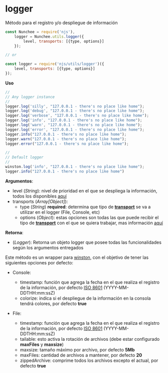 # logger

Método para el registro y/o despliegue de información

```javascript
const Nunchee = require('njs'),
    logger = Nunchee.utils.logger({
        level, transports: [{type, options}]
    });

// or

const logger = require('njs/utils/logger')({
    level, transports: [{type, options}]
});
```

**Uso**

```javascript
//
// Any logger instance
//
logger.log('silly', "127.0.0.1 - there's no place like home");
logger.log('debug', "127.0.0.1 - there's no place like home");
logger.log('verbose', "127.0.0.1 - there's no place like home");
logger.log('info', "127.0.0.1 - there's no place like home");
logger.log('warn', "127.0.0.1 - there's no place like home");
logger.log('error', "127.0.0.1 - there's no place like home");
logger.info("127.0.0.1 - there's no place like home");
logger.warn("127.0.0.1 - there's no place like home");
logger.error("127.0.0.1 - there's no place like home");

//
// Default logger
//
winston.log('info', "127.0.0.1 - there's no place like home");
logger.info("127.0.0.1 - there's no place like home")
```

**Argumentos**:

- level \(*String*\): nivel de prioridad en el que se despliega la información, todos los disponibles [aquí][winston-levels]
- transports \(*Array[Object]*\):
    - type \(*String*\) **required**: determina que tipo de **[transport][winston-transport]** se va a utilizar en el logger (File, Console, etc)
    - options \(*Object*\): estas opciones son todas las que puede recibir el tipo de **[transport][winston-transport]** con el que se quiera trabajar, mas información [aquí][winston-transport]

**Retorna**:

- \(*Logger*\): Retorna un objeto logger que posee todas las funcionalidades según los argumentos entregados

Este método es un wrapper para [winston][winston], con el objetivo de tener las siguientes opciones por defecto:

- Console:
    - timestamp: función que agrega la fecha en el que realiza el registro de la información, por defecto [ISO 8601][isoDate] (YYYY-MM-DDTHH:mm:ssZ)
    - colorize: indica si el despliegue de la información en la consola tendrá colores, por defecto **true**

- File:
    - timestamp: función que agrega la fecha en el que realiza el registro de la información, por defecto [ISO 8601][isoDate] (YYYY-MM-DDTHH:mm:ssZ)
    - tailable: esto activa la rotación de archivos (debe estar configurado **maxFiles** y **maxsize**)
    - maxsize: tamaño máximo por archivo, por defecto **5Mb**
    - maxFiles: cantidad de archivos a mantener, por defecto **20**
    - zippedArchive: comprime todos los archivos excepto el actual, por defecto **true**


[winston]: https://www.npmjs.com/package/winston
[winston-levels]: https://www.npmjs.com/package/winston#logging-levels
[winston-transport]: https://github.com/winstonjs/winston/blob/master/docs/transports.md
[isoDate]: https://en.wikipedia.org/wiki/ISO_8601